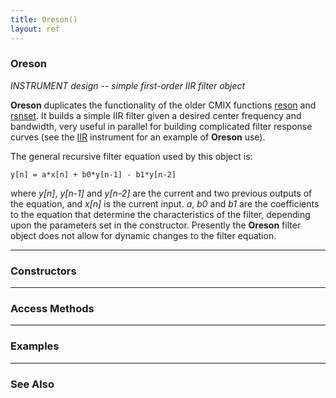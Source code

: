 ```yaml
---
title: Oreson()
layout: ref
---
```


### Oreson

*INSTRUMENT design -- simple first-order IIR filter object*  
  
**Oreson** duplicates the functionality of the older CMIX functions
[reson](reson.html) and [rsnset](reson.html). It builds a simple IIR
filter given a desired center frequency and bandwidth, very useful in
parallel for building complicated filter response curves (see the
[IIR](../instruments/IIR.html) instrument for an example of **Oreson**
use).

The general recursive filter equation used by this object is:

    y[n] = a*x[n] + b0*y[n-1] - b1*y[n-2]

where *y\[n\]*, *y\[n-1\]* and *y\[n-2\]* are the current and two
previous outputs of the equation, and *x\[n\]* is the current input.
*a*, *b0* and *b1* are the coefficients to the equation that determine
the characteristics of the filter, depending upon the parameters set in
the constructor. Presently the **Oreson** filter object does not allow
for dynamic changes to the filter equation.

-----

### Constructors

-----

### Access Methods

  

-----

### Examples

  

-----

### See Also
